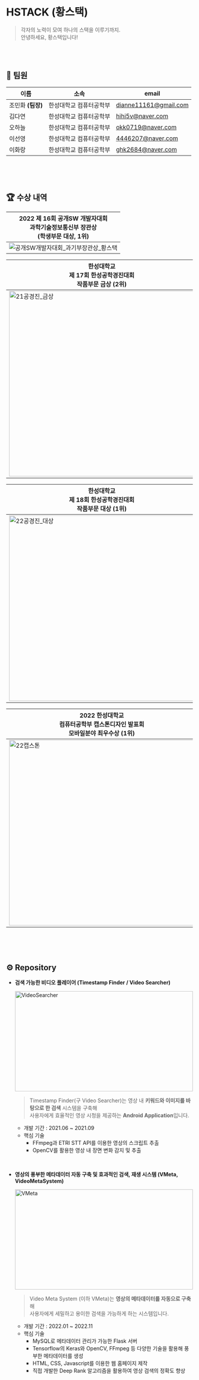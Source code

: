 # HSTACK (황스택)

> 각자의 노력이 모여 하나의 스택을 이루기까지. <br/>
> 안녕하세요, 황스택입니다!

<br/>
<br/>

## 👩 팀원

| 이름 | 소속 | email |
| --- | --- | --- |
| 조민화 <b>(팀장)</b> | 한성대학교 컴퓨터공학부 | dianne11161@gmail.com |
| 김다연 | 한성대학교 컴퓨터공학부 | hihi5v@naver.com |
| 오하늘 | 한성대학교 컴퓨터공학부 | okk0719@naver.com |
| 이선영 | 한성대학교 컴퓨터공학부 | 4446207@naver.com |
| 이화랑 | 한성대학교 컴퓨터공학부 | ghk2684@naver.com |

<br/>
<br/>
<br/>

## 🏆 수상 내역

| 2022 제 16회 공개SW 개발자대회 <br/> 과학기술정보통신부 장관상 <br/> (학생부문 대상, 1위) |
| --- |
| <img src="https://user-images.githubusercontent.com/73868349/205923726-77bf0d71-0c73-42a5-a647-205d4e834b65.jpg" alt="공개SW개발자대회_과기부장관상_황스택"/> |


| 한성대학교 <br/> 제 17회 한성공학경진대회 <br/> 작품부문 금상 (2위) | 한성대학교 <br/> 제 17회 한성공학경진대회 <br/> 특허부문 동상 (3위) |
| --- | --- |
| <img src="https://user-images.githubusercontent.com/73868349/187857608-bcec835a-76bb-4b24-ac3f-94292126b639.jpg" alt="21공경진_금상" width = "500"/> | <img src="https://user-images.githubusercontent.com/73868349/187857543-cfef093d-e940-4810-8463-c7f7a267d05a.jpg" alt="21공경진_동상" width = "500"/> |

| 한성대학교 <br/> 제 18회 한성공학경진대회 <br/> 작품부문 대상 (1위) | 한성대학교 <br/> 제 18회 한성공학경진대회 <br/> 특허부문 금상 (1위) |
| --- | --- |
| <img src="https://user-images.githubusercontent.com/73868349/202950862-78e46386-18f2-45f8-ac3d-c9fcf8935cc4.jpg" alt="22공경진_대상" width = "500"/> | <img src="https://user-images.githubusercontent.com/73868349/202950863-fd5eb36f-9b12-49af-8b01-a4d8c22b0994.jpg" alt="22공경진_금상" width = "500"/> |

| 2022 한성대학교 <br/> 컴퓨터공학부 캡스톤디자인 발표회 <br/>모바일분야 최우수상 (1위) | 2022학년도 1학기 한성대학교 <br/> 창의융합성과 경진대회 (C&C Festival) <br/> 금상 (2위) |
| --- | --- |
| <img src="https://user-images.githubusercontent.com/73868349/187857473-778ddd63-96d4-4bc7-98ac-e1ce692a7239.jpg" alt="22캡스톤" width = "500"/> | <img src="https://user-images.githubusercontent.com/73868349/202950859-4cfeaa4d-7d1e-4ed7-ac8f-be85c7b1811b.jpg" alt="22C&C" width = "500"/> |

<br/>
<br/>
<br/>


## ⚙ Repository

- **검색 가능한 비디오 플레이어 (Timestamp Finder / Video Searcher)**
    
    [<img src="https://user-images.githubusercontent.com/73868349/187857334-510a3c9f-5667-46f8-bbd3-a80be5d59d63.jpg" alt="VideoSearcher"
 width = "480" height="270" />](https://github.com/HSTACK-2022/VideoSearcher)
    
    > Timestamp Finder(구 Video Searcher)는 영상 내 <b>키워드와 이미지를 바탕으로 한 검색</b> 시스템을 구축해<br/>
    > 사용자에게 효율적인 영상 시청을 제공하는 <b>Android Application</b>입니다.

    
    - 개발 기간 : 2021.06 ~ 2021.09
    - 핵심 기술
        - FFmpeg과 ETRI STT API를 이용한 영상의 스크립트 추출
        - OpenCV를 활용한 영상 내 장면 변화 감지 및 추출
        
<br/>

- **영상의 풍부한 메타데이터 자동 구축 및 효과적인 검색, 재생 시스템 (VMeta, VideoMetaSystem)**
    
    [<img src="https://user-images.githubusercontent.com/73868349/171586152-85d907ca-51e4-4186-998c-c3c808e651e2.jpg" alt="VMeta"
 width = "480" height="270" />](https://github.com/HSTACK-2022/VideoMetaSystem)
    
    > Video Meta System (이하 VMeta)는 <b>영상의 메타데이터를 자동으로 구축</b>해<br/>
    > 사용자에게 세밀하고 용이한 검색을 가능하게 하는 시스템입니다.
    
    
    - 개발 기간 : 2022.01 ~ 2022.11
    - 핵심 기술
        - MySQL로 메타데이터 관리가 가능한 Flask 서버
        - Tensorflow의 Keras와 OpenCV, FFmpeg 등 다양한 기술을 활용해 풍부한 메타데이터를 생성
        - HTML, CSS, Javascript를 이용한 웹 홈페이지 제작
        - 직접 개발한 Deep Rank 알고리즘을 활용하여 영상 검색의 정확도 향상
